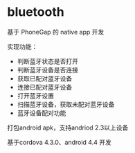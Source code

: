 # bluetooth

基于 PhoneGap 的 native app 开发

实现功能：

- 判断蓝牙状态是否打开
- 判断蓝牙设备是否连接
- 获取已配对蓝牙设备
- 连接已配对蓝牙设备
- 打开蓝牙设置
- 扫描蓝牙设备，获取未配对蓝牙设备
- 蓝牙设备配对功能

打包android apk，支持andriod 2.3以上设备

基于cordova 4.3.0、android 4.4 开发

